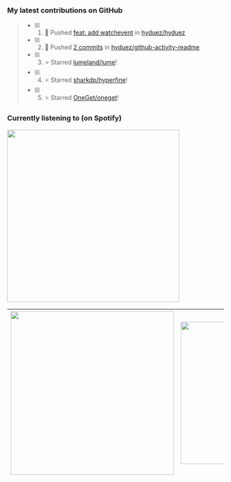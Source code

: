 ### My latest contributions on GitHub
<!--START_SECTION:activity-->
> - [x] 1. 📌 Pushed [feat: add watchevent](https://github.com/hyduez/hyduez/commit/75ac1ef7e3271a01c52dde42bd6f31e485c0fece) in [hyduez/hyduez](https://github.com/hyduez/hyduez)
> - [x] 2. 📌 Pushed [2 commits](https://github.com/hyduez/github-activity-readme/tree/refs/heads/master) in [hyduez/github-activity-readme](https://github.com/hyduez/github-activity-readme)
> - [x] 3. ⭐ Starred [lumeland/lume](https://github.com/lumeland/lume)!
> - [x] 4. ⭐ Starred [sharkdp/hyperfine](https://github.com/sharkdp/hyperfine)!
> - [x] 5. ⭐ Starred [OneGet/oneget](https://github.com/OneGet/oneget)!
<!--END_SECTION:activity-->

### Currently listening to (on Spotify)
<img src="https://spotify-hyduez.vercel.app/api/spotify" width="400em">

| <img src="https://github-readme-stats.vercel.app/api?username=hyduez&show_icons=true&hide_border=true&&count_private=true&include_all_commits=true&theme=transparent" width="380em" /> | <img src="https://github-readme-stats.vercel.app/api/top-langs/?username=hyduez&layout=compact&hide_border=true&theme=transparent" width="330em" /> |
| -------------------- | -------------------- |
